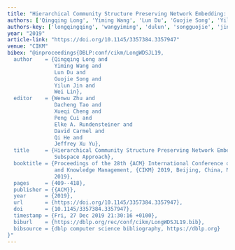 ```yaml
---
title: "Hierarchical Community Structure Preserving Network Embedding: A Subspace Approach"
authors: ['Qingqing Long', 'Yiming Wang', 'Lun Du', 'Guojie Song', 'Yilun Jin', 'Wei Lin']
authors-key: ['longqingqing', 'wangyiming', 'dulun', 'songguojie', 'jinyilun', 'linwei']
year: "2019"
article-link: "https://doi.org/10.1145/3357384.3357947"
venue: "CIKM"
bibex: "@inproceedings{DBLP:conf/cikm/LongWDSJL19,
  author    = {Qingqing Long and
               Yiming Wang and
               Lun Du and
               Guojie Song and
               Yilun Jin and
               Wei Lin},
  editor    = {Wenwu Zhu and
               Dacheng Tao and
               Xueqi Cheng and
               Peng Cui and
               Elke A. Rundensteiner and
               David Carmel and
               Qi He and
               Jeffrey Xu Yu},
  title     = {Hierarchical Community Structure Preserving Network Embedding: {A}
               Subspace Approach},
  booktitle = {Proceedings of the 28th {ACM} International Conference on Information
               and Knowledge Management, {CIKM} 2019, Beijing, China, November 3-7,
               2019},
  pages     = {409--418},
  publisher = {{ACM}},
  year      = {2019},
  url       = {https://doi.org/10.1145/3357384.3357947},
  doi       = {10.1145/3357384.3357947},
  timestamp = {Fri, 27 Dec 2019 21:30:16 +0100},
  biburl    = {https://dblp.org/rec/conf/cikm/LongWDSJL19.bib},
  bibsource = {dblp computer science bibliography, https://dblp.org}
}"
---
```


